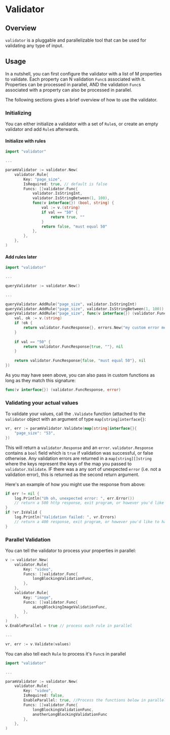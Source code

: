 # Validator

## Overview

`validator` is a pluggable and parallelizable tool that can be used for validating any type of input.

## Usage

In a nutshell, you can first configure the validator with a list of M properties to validate. Each property can N validation `Func`s associated with it. Properties can be processed in parallel, AND the validation `Func`s associated with a property can also be processed in parallel.

The following sections gives a brief overview of how to use the validator.

### Initializing

You can either initialize a validator with a set of `Rule`s, or create an empty validator and add `Rule`s afterwards.

#### Initialize with rules

```go
import "validator"

...

paramValidator := validator.New(
	validator.Rule{
		Key: "page_size",
		IsRequired: true, // default is false
		Funcs: []validator.Func{
			validator.IsStringInt,
			validator.IsStringBetween(1, 100),
			func(v interface{}) (bool, string) {
				val := v.(string)
				if val == "50" {
					return true, ""
				}
				return false, "must equal 50"
			},
		},
	},
)
```

#### Add rules later

```go
import "validator"

...

queryValidator := validator.New()

...

queryValidator.AddRule("page_size", validator.IsStringInt)
queryValidator.AddRule("page_size", validator.IsStringBetween(1, 100))
queryValidator.AddRule("page_size", func(v interface{}) (validator.FuncResponse, error) {
	val, ok := v.(string)
	if !ok {
		return validator.FuncResponse{}, errors.New("my custom error message")
	}
	
	if val == "50" {
		return validator.FuncResponse{true, ""}, nil
	}
	
	return validator.FuncResponse{false, "must equal 50"}, nil
})
```

As you may have seen above, you can also pass in custom functions as long as they match this signature:

```go
func(v interface{}) (validator.FuncResponse, error)
```

### Validating your actual values

To validate your values, call the `.Validate` function (attached to the `validator` object with an argument of type `map[string]interface{}`:

```go
vr, err := paramValidator.Validate(map[string]interface{}{
	"page_size": "53",
})
```

This will return a `validator.Response` and an `error`. `validator.Response` contains a `bool` field which is `true` if validation was successful, or false otherwise. Any validation errors are returned in a `map[string][]string` where the keys represent the keys of the map you passed to `validator.Validate`. IF there was a any sort of unexpected `error` (i.e. not a validation error), this is returned as the second return argument.

Here's an example of how you might use the response from above:

```go
if err != nil {
	log.Println("Uh oh, unexpected error: ", err.Error())
	// return a 500 http response, exit program, or however you'd like to handle this
}
if !vr.IsValid {
	log.Println("Validation failed: ", vr.Errors)
	// return a 400 response, exit program, or however you'd like to handle this
}
```

### Parallel Validation

You can tell the validator to process your properties in parallel:

```go
v := validator.New(
	validator.Rule{
		Key: "video",
		Funcs: []validator.Func{
			longBlockingValidationFunc,
		},
	},
	validator.Rule{
		Key: "image",
		Funcs: []validator.Func{
			aLongBlockingImageValidationFunc,
		},
	},
)
v.EnableParallel = true // process each rule in parallel

...

vr, err := v.Validate(values)
```

You can also tell each `Rule` to process it's `Func`s in parallel

```go
import "validator"

...

paramValidator := validator.New(
	validator.Rule{
		Key: "video",
		IsRequired: false,
		EnableParallel: true, //Process the functions below in parallel
		Funcs: []validator.Func{
			longBlockingValidationFunc,
			anotherLongBlockingValidationFunc
		},
	},
)
```
